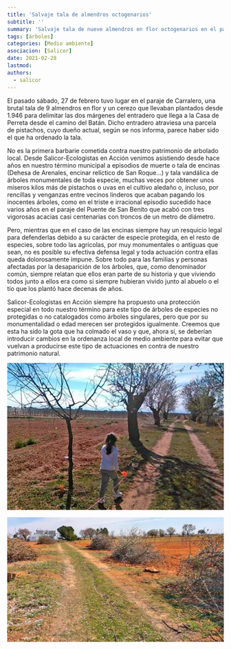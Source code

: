 ```yaml
---
title: 'Salvaje tala de almendros octogenarios'
subtitle: ''
summary: 'Salvaje tala de nueve almendros en flor octogenarios en el paraje criptanense de Carralero'
tags: [árboles]
categories: [Medio ambiente]
asociacion: [Salicor]
date: 2021-02-28
lastmod:
authors: 
  - salicor
---
```


El pasado sábado, 27 de febrero tuvo lugar en el paraje de Carralero, una brutal tala de 9 almendros en flor y un cerezo que llevaban plantados desde 1.946 para delimitar las dos márgenes del entradero que llega a la Casa de Perreta desde el camino del Batán. Dicho entradero atraviesa una parcela de pistachos, cuyo dueño actual, según se nos informa, parece haber sido el que ha ordenado la tala.

No es la primera barbarie cometida contra nuestro patrimonio de arbolado local. Desde Salicor-Ecologistas en Acción venimos asistiendo desde hace años en nuestro término municipal a episodios de muerte o tala de encinas (Dehesa de Arenales, encinar relíctico de San Roque…) y tala vandálica de árboles monumentales de toda especie, muchas veces por obtener unos míseros kilos más de pistachos o uvas en el cultivo aledaño o, incluso, por rencillas y venganzas entre vecinos linderos que acaban pagando los inocentes árboles, como en el triste e irracional episodio sucedido hace varios años en el paraje del Puente de San Benito que acabó con tres vigorosas acacias casi centenarias con troncos de un metro de diámetro.

Pero, mientras que en el caso de las encinas siempre hay un resquicio legal para defenderlas debido a su carácter de especie protegida, en el resto de especies, sobre todo las agrícolas, por muy monumentales o antiguas que sean, no es posible su efectiva defensa legal y toda actuación contra ellas queda dolorosamente impune. Sobre todo para las familias y personas afectadas por la desaparición de los árboles, que, como denominador común, siempre relatan que ellos eran parte de su historia y que viviendo todos junto a ellos era como si siempre hubieran vivido junto al abuelo o el tío que los plantó hace decenas de años.

Salicor-Ecologistas en Acción siempre ha propuesto una protección especial en todo nuestro término para este tipo de árboles de especies no protegidas o no catalogados como árboles singulares, pero que por su monumentalidad o edad merecen ser protegidos igualmente. Creemos que esta ha sido la gota que ha colmado el vaso y que, ahora sí, se deberían introducir cambios en la ordenanza local de medio ambiente para evitar que vuelvan a producirse este tipo de actuaciones en contra de nuestro patrimonio natural.

![Almendros originales](img/almendros-carralero-1.jpg)

![Almendros talados](img/almendros-carralero-2.jpg)


